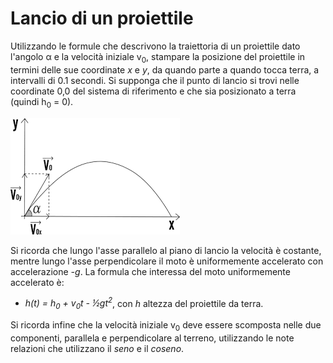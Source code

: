 # Lancio di un proiettile

Utilizzando le formule che descrivono la traiettoria di un proiettile dato l'angolo α e la velocità iniziale v<sub>0</sub>, stampare la posizione del proiettile in termini delle sue coordinate *x* e *y*, da quando parte a quando tocca terra, a intervalli di 0.1 secondi. Si supponga che il punto di lancio si trovi nelle coordinate 0,0 del sistema di riferimento e che sia posizionato a terra (quindi h<sub>0</sub> = 0).

![Traiettoria di un proiettile](image.png)

Si ricorda che lungo l'asse parallelo al piano di lancio la velocità è costante, mentre lungo l'asse perpendicolare il moto è uniformemente accelerato con accelerazione *-g*.
La formula che interessa del moto uniformemente accelerato è: 

- *h(t) = h<sub>0</sub> + v<sub>0</sub>t - ½gt<sup>2</sup>*, con *h* altezza del proiettile da terra.

Si ricorda infine che la velocità iniziale v<sub>0</sub> deve essere scomposta nelle due componenti, parallela e perpendicolare al terreno, utilizzando le note relazioni che utilizzano il *seno* e il *coseno*.
